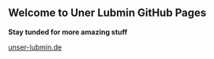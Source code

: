 ## Welcome to Uner Lubmin GitHub Pages

 **Stay tunded for more amazing stuff**
 
 
 [unser-lubmin.de](https://unser-lubmin.de)
